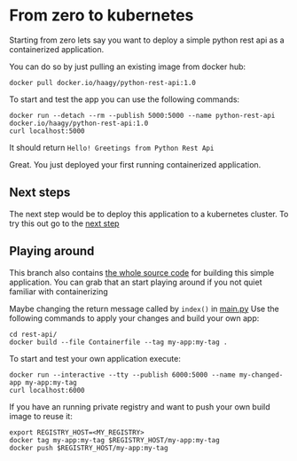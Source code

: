 # From zero to kubernetes
Starting from zero lets say you want to deploy a simple python rest api as a containerized application.

You can do so by just pulling an existing image from docker hub:
```
docker pull docker.io/haagy/python-rest-api:1.0
```

To start and test the app you can use the following commands:
```
docker run --detach --rm --publish 5000:5000 --name python-rest-api docker.io/haagy/python-rest-api:1.0
curl localhost:5000
```
It should return `Hello! Greetings from Python Rest Api`

Great. You just deployed your first running containerized application.

## Next steps
The next step would be to deploy this application to a kubernetes cluster. To try this out go to the [next step](https://github.com/Haagy/from-zero-to-k8s/tree/step/v1)

## Playing around
This branch also contains [the whole source code](rest-api) for building this simple application.
You can grab that an start playing around if you not quiet familiar with containerizing

Maybe changing the return message called by `index()` in [main.py](rest-api/main.py)
Use the following commands to apply your changes and build your own app:
```
cd rest-api/
docker build --file Containerfile --tag my-app:my-tag .
```

To start and test your own application execute:
```
docker run --interactive --tty --publish 6000:5000 --name my-changed-app my-app:my-tag
curl localhost:6000
```

If you have an running private registry and want to push your own build image to reuse it:
```
export REGISTRY_HOST=<MY_REGISTRY>
docker tag my-app:my-tag $REGISTRY_HOST/my-app:my-tag
docker push $REGISTRY_HOST/my-app:my-tag
```
